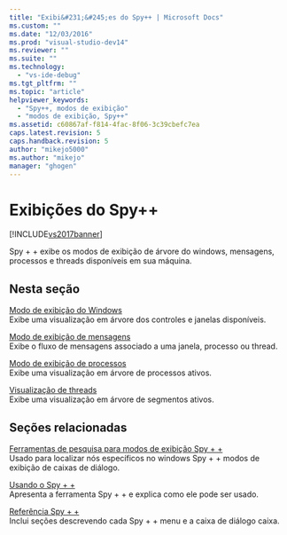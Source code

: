 ```yaml
---
title: "Exibi&#231;&#245;es do Spy++ | Microsoft Docs"
ms.custom: ""
ms.date: "12/03/2016"
ms.prod: "visual-studio-dev14"
ms.reviewer: ""
ms.suite: ""
ms.technology: 
  - "vs-ide-debug"
ms.tgt_pltfrm: ""
ms.topic: "article"
helpviewer_keywords: 
  - "Spy++, modos de exibição"
  - "modos de exibição, Spy++"
ms.assetid: c60867af-f814-4fac-8f06-3c39cbefc7ea
caps.latest.revision: 5
caps.handback.revision: 5
author: "mikejo5000"
ms.author: "mikejo"
manager: "ghogen"
---
```

# Exibi&#231;&#245;es do Spy++
[!INCLUDE[vs2017banner](../code-quality/includes/vs2017banner.md)]

Spy \+ \+ exibe os modos de exibição de árvore do windows, mensagens, processos e threads disponíveis em sua máquina.  
  
## Nesta seção  
 [Modo de exibição do Windows](../debugger/windows-view.md)  
 Exibe uma visualização em árvore dos controles e janelas disponíveis.  
  
 [Modo de exibição de mensagens](../debugger/messages-view.md)  
 Exibe o fluxo de mensagens associado a uma janela, processo ou thread.  
  
 [Modo de exibição de processos](../debugger/processes-view.md)  
 Exibe uma visualização em árvore de processos ativos.  
  
 [Visualização de threads](../debugger/threads-view.md)  
 Exibe uma visualização em árvore de segmentos ativos.  
  
## Seções relacionadas  
 [Ferramentas de pesquisa para modos de exibição Spy \+ \+](../debugger/search-tools-for-spy-increment-views.md)  
 Usado para localizar nós específicos no windows Spy \+ \+ modos de exibição de caixas de diálogo.  
  
 [Usando o Spy \+ \+](../debugger/using-spy-increment.md)  
 Apresenta a ferramenta Spy \+ \+ e explica como ele pode ser usado.  
  
 [Referência Spy \+ \+](../debugger/spy-increment-reference.md)  
 Inclui seções descrevendo cada Spy \+ \+ menu e a caixa de diálogo caixa.
